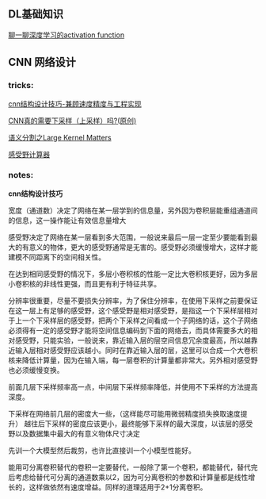 

## DL基础知识

[聊一聊深度学习的activation function](https://zhuanlan.zhihu.com/p/25110450)






## CNN 网络设计

### tricks:

[cnn结构设计技巧-兼顾速度精度与工程实现](https://zhuanlan.zhihu.com/p/100609339)

[CNN真的需要下采样（上采样）吗?(原创)](https://zhuanlan.zhihu.com/p/94477174)

[语义分割之Large Kernel Matters](https://zhuanlan.zhihu.com/p/38055224)

[感受野计算器](https://fomoro.com/research/article/receptive-field-calculator)

### notes:

**cnn结构设计技巧**

宽度（通道数）决定了网络在某一层学到的信息量，另外因为卷积层能重组通道间的信息，这一操作能让有效信息量增大

感受野决定了网络在某一层看到多大范围，一般说来最后一层一定至少要能看到最大的有意义的物体，更大的感受野通常是无害的。感受野必须缓慢增大，这样才能建模不同距离下的空间相关性。

在达到相同感受野的情况下，多层小卷积核的性能一定比大卷积核更好，因为多层小卷积核的非线性更强，而且更有利于特征共享。

分辨率很重要，尽量不要损失分辨率，为了保住分辨率，在使用下采样之前要保证在这一层上有足够的感受野，这个感受野是相对感受野，是指这一个下采样层相对于上一个下采样层的感受野，把两个下采样之间看成一个子网络的话，这个子网络必须得有一定的感受野才能将空间信息编码到下面的网络去，而具体需要多大的相对感受野，只能实验，一般说来，靠近输入层的层空间信息冗余度最高，所以越靠近输入层相对感受野应该越小。同时在靠近输入层的层，这里可以合成一个大卷积核来降低计算量，因为在输入端，每一层卷积的计算量都非常大。另外相对感受野也必须缓慢变换。

前面几层下采样频率高一点，中间层下采样频率降低，并使用不下采样的方法提高深度。

下采样在网络前几层的密度大一些，（这样能尽可能用微弱精度损失换取速度提升） 越往后下采样的密度应该更小，最终能够下采样的最大深度，以该层的感受野以及数据集中最大的有意义物体尺寸决定

先训一个大模型然后裁剪，也许比直接训一个小模型性能好。

能用可分离卷积替代的卷积一定要替代，一般除了第一个卷积，都能替代，替代完后考虑给替代可分离的通道数乘以2，因为可分离卷积的参数和计算量都是线性增长的，这样做依然有速度增益。同样的道理适用于2+1分离卷积。

